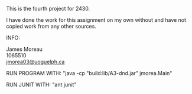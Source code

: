 This is the fourth project for 2430.

I have done the work for this assignment on my own without and have not copied work from any other sources. 

INFO:

James Moreau<br/>
1065510<br/>
jmorea03@uoguelph.ca<br/>

RUN PROGRAM WITH: "java -cp "build:lib/A3-dnd.jar" jmorea.Main"

RUN JUNIT WITH: "ant junit"